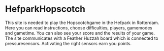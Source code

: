 # HefparkHopscotch
This site is needed to play the Hopscotchgame in the Hefpark in Rotterdam.
Here you can read instructions, choose difficulties, players, gamemodes and gametime. 
You can also see your score and the results of your game.
The site communicates with a Feather Huzzah board which is connected to pressuresensors. 
Activating the right sensors earn you points.
